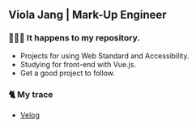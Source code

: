 <section>
 <h1>Viola Jang | Mark-Up Engineer</h1>
 
 <h3> 💁🏼‍♀️ It happens to my repository.</h3>
 <ul>
    <li>Projects for using Web Standard and Accessibility.</li>
    <li>Studying for front-end with Vue.js.</li>
    <li>Get a good project to follow.</li>
 </ul>
 
 <h3> 🐈 ‍My trace</h3>
 <ul>
    <li><a href="https://velog.io/@brviolet" target="_blank">Velog</a></li>
 </ul>
 </section>
